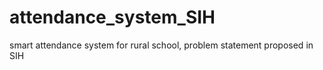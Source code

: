 # attendance_system_SIH
smart attendance system for rural school, problem statement proposed in SIH
